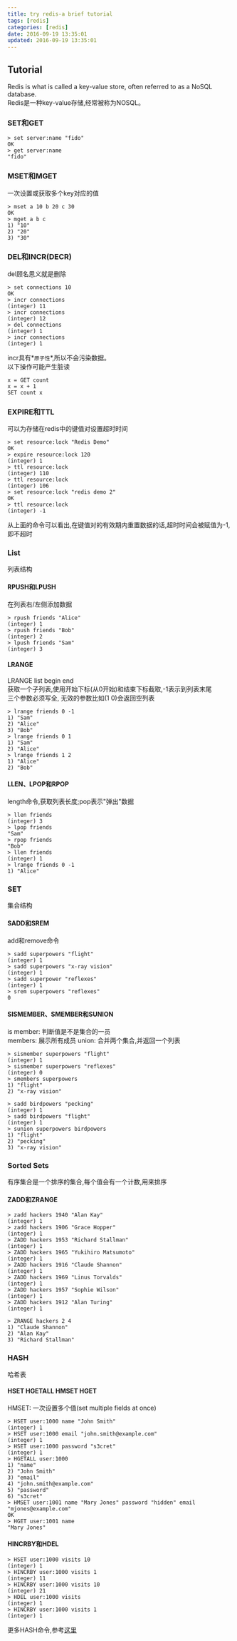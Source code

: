 ```yaml
---
title: try redis-a brief tutorial
tags: [redis]
categories: [redis]
date: 2016-09-19 13:35:01
updated: 2016-09-19 13:35:01
---
```

## Tutorial
Redis is what is called a key-value store, often referred to as a NoSQL database.  
Redis是一种key-value存储,经常被称为NOSQL。
### SET和GET
```redis
> set server:name "fido"
OK
> get server:name
"fido"
```
### MSET和MGET
一次设置或获取多个key对应的值
```redis
> mset a 10 b 20 c 30
OK
> mget a b c
1) "10"
2) "20"
3) "30"
```

### DEL和INCR(DECR)
del顾名思义就是删除  
```redis
> set connections 10
OK
> incr connections
(integer) 11
> incr connections
(integer) 12
> del connections
(integer) 1
> incr connections
(integer) 1
```
incr具有*`原子性`*,所以不会污染数据。  
以下操作可能产生脏读  
```redis
x = GET count
x = x + 1
SET count x
```

### EXPIRE和TTL
可以为存储在redis中的键值对设置超时时间
```redis
> set resource:lock "Redis Demo"
OK
> expire resource:lock 120
(integer) 1
> ttl resource:lock
(integer) 110
> ttl resource:lock
(integer) 106
> set resource:lock "redis demo 2"
OK
> ttl resource:lock
(integer) -1
```
从上面的命令可以看出,在键值对的有效期内重置数据的话,超时时间会被赋值为-1,即不超时

### List
列表结构
#### RPUSH和LPUSH
在列表右/左侧添加数据
```redis
> rpush friends "Alice"
(integer) 1
> rpush friends "Bob"
(integer) 2
> lpush friends "Sam"
(integer) 3
```
#### LRANGE
LRANGE list begin end  
获取一个子列表,使用开始下标(从0开始)和结束下标截取,-1表示到列表末尾  
三个参数必须写全, 无效的参数比如(1 0)会返回空列表
```redis
> lrange friends 0 -1
1) "Sam"
2) "Alice"
3) "Bob"
> lrange friends 0 1
1) "Sam"
2) "Alice"
> lrange friends 1 2
1) "Alice"
2) "Bob"
```

#### LLEN、LPOP和RPOP
length命令,获取列表长度;pop表示"弹出"数据
```redis
> llen friends
(integer) 3
> lpop friends
"Sam"
> rpop friends
"Bob"
> llen friends
(integer) 1
> lrange friends 0 -1
1) "Alice"
```

### SET
集合结构
#### SADD和SREM
add和remove命令
```redis
> sadd superpowers "flight"
(integer) 1
> sadd superpowers "x-ray vision"
(integer) 1
> sadd superpower "reflexes"
(integer) 1
> srem superpowers "reflexes"
0
```
#### SISMEMBER、SMEMBER和SUNION
is member: 判断值是不是集合的一员  
members: 展示所有成员
union: 合并两个集合,并返回一个列表
```redis
> sismember superpowers "flight"
(integer) 1
> sismember superpowers "reflexes"
(integer) 0
> smembers superpowers
1) "flight"
2) "x-ray vision"

> sadd birdpowers "pecking"
(integer) 1
> sadd birdpowers "flight"
(integer) 1
> sunion superpowers birdpowers
1) "flight"
2) "pecking"
3) "x-ray vision"
```
### Sorted Sets
有序集合是一个排序的集合,每个值会有一个计数,用来排序
#### ZADD和ZRANGE
```redis
> zadd hackers 1940 "Alan Kay"
(integer) 1
> zadd hackers 1906 "Grace Hopper"
(integer) 1
> ZADD hackers 1953 "Richard Stallman"
(integer) 1
> ZADD hackers 1965 "Yukihiro Matsumoto"
(integer) 1
> ZADD hackers 1916 "Claude Shannon"
(integer) 1
> ZADD hackers 1969 "Linus Torvalds"
(integer) 1
> ZADD hackers 1957 "Sophie Wilson"
(integer) 1
> ZADD hackers 1912 "Alan Turing"
(integer) 1

> ZRANGE hackers 2 4
1) "Claude Shannon"
2) "Alan Kay"
3) "Richard Stallman"
```

### HASH
哈希表
#### HSET HGETALL HMSET HGET
HMSET: 一次设置多个值(set multiple fields at once)
```redis
> HSET user:1000 name "John Smith"
(integer) 1
> HSET user:1000 email "john.smith@example.com"
(integer) 1
> HSET user:1000 password "s3cret"
(integer) 1
> HGETALL user:1000
1) "name"
2) "John Smith"
3) "email"
4) "john.smith@example.com"
5) "password"
6) "s3cret"
> HMSET user:1001 name "Mary Jones" password "hidden" email "mjones@example.com"
OK
> HGET user:1001 name
"Mary Jones"
```
#### HINCRBY和HDEL
```redis
> HSET user:1000 visits 10
(integer) 1
> HINCRBY user:1000 visits 1
(integer) 11
> HINCRBY user:1000 visits 10
(integer) 21
> HDEL user:1000 visits
(integer) 1
> HINCRBY user:1000 visits 1
(integer) 1
```

更多HASH命令,参考[这里](http://redis.io/commands#hash)

